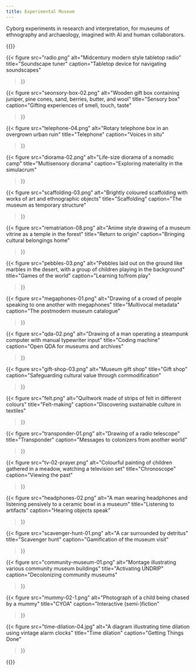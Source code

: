 ```yaml
---
title: Experimental Museum 
---
```


Cyborg experiments in research and interpretation, for museums of ethnography and archaeology, imagined with AI and human collaborators.

{{<cards>}}

{{< figure 
    src="radio.png" 
    alt="Midcentury modern style tabletop radio" 
    title="Soundscape tuner" 
    caption="Tabletop device for navigating soundscapes" 
>}}

{{< figure 
    src="seonsory-box-02.png" 
    alt="Wooden gift box containing juniper, pine cones, sand, berries, butter, and wool" 
    title="Sensory box" 
    caption="Gifting experiences of smell, touch, taste" 
>}}

{{< figure 
    src="telephone-04.png" 
    alt="Rotary telephone box in an overgrown urban ruin" 
    title="Telephone" 
    caption="Voices in situ" 
>}}

{{< figure 
    src="diorama-02.png" 
    alt="Life-size diorama of a nomadic camp" 
    title="Multisensory diorama" 
    caption="Exploring materiality in the simulacrum" 
>}}

{{< figure 
    src="scaffolding-03.png" 
    alt="Brightly coloured scaffolding with works of art and ethnographic objects" 
    title="Scaffolding" 
    caption="The museum as temporary structure" 
>}}

{{< figure 
    src="rematriation-08.png" 
    alt="Anime style drawing of a museum vitrine as a temple in the forest" 
    title="Return to origin" 
    caption="Bringing cultural belongings home" 
>}}

{{< figure 
    src="pebbles-03.png" 
    alt="Pebbles laid out on the ground like marbles in the desert, with a group of children playing in the background" 
    title="Games of the world" 
    caption="Learning to/from play" 
>}}

{{< figure 
    src="megaphones-01.png" 
    alt="Drawing of a crowd of people speaking to one another with megaphones" 
    title="Multivocal metadata" 
    caption="The postmodern museum catalogue" 
>}}

{{< figure 
    src="qda-02.png" 
    alt="Drawing of a man operating a steampunk computer with manual typewriter input" 
    title="Coding machine" 
    caption="Open QDA for museums and archives" 
>}}

{{< figure 
    src="gift-shop-03.png" 
    alt="Museum gift shop" 
    title="Gift shop" 
    caption="Safeguarding cultural value through commodification" 
>}}

{{< figure 
    src="felt.png" 
    alt="Quiltwork made of strips of felt in different colours" 
    title="Felt-making" 
    caption="Discovering sustainable culture in textiles" 
>}}

{{< figure 
    src="transponder-01.png" 
    alt="Drawing of a radio telescope" 
    title="Transponder" 
    caption="Messages to colonizers from another world" 
>}}

{{< figure 
    src="tv-02-prayer.png" 
    alt="Colourful painting of children gathered in a meadow, watching a television set" 
    title="Chronoscope" 
    caption="Viewing the past" 
>}}

{{< figure 
    src="headphones-02.png" 
    alt="A man wearing headphones and listening pensively to a ceramic bowl in a museum" 
    title="Listening to artifacts" 
    caption="Hearing objects speak" 
>}}

{{< figure 
    src="scavenger-hunt-01.png" 
    alt="A car surrounded by detritus" 
    title="Scavenger hunt" 
    caption="Gamification of the museum visit" 
>}}

{{< figure 
    src="community-museum-01.png" 
    alt="Montage illustrating various community museum buildings" 
    title="Activating UNDRIP" 
    caption="Decolonizing community museums" 
>}}

{{< figure 
    src="mummy-02-1.png" 
    alt="Photograph of a child being chased by a mummy" 
    title="CYOA" 
    caption="Interactive (semi-)fiction" 
>}}

{{< figure 
    src="time-dilation-04.jpg" 
    alt="A diagram illustrating time dilation using vintage alarm clocks" 
    title="Time dilation" 
    caption="Getting Things Done" 
>}}

{{</cards>}}
